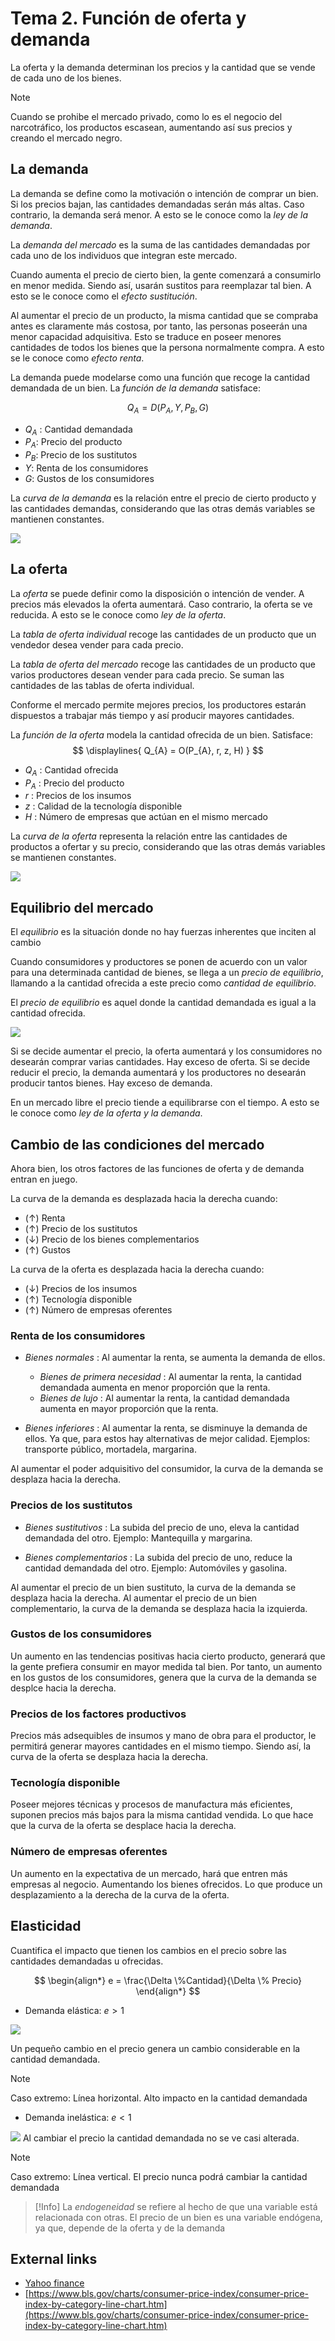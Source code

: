 
# Tema 2. Función de oferta y demanda

La oferta y la demanda determinan los precios y la cantidad que se vende de cada uno de los bienes.

>[!Note]
>Cuando se prohibe el mercado privado, como lo es el negocio del narcotráfico, los productos escasean, aumentando así sus precios y creando el mercado negro.

## La demanda

La demanda se define como la motivación o intención de comprar un bien. Si los precios bajan, las cantidades demandadas serán más altas. Caso contrario, la demanda será menor. A esto se le conoce como la _ley de la demanda_.

La _demanda del mercado_ es la suma de las cantidades demandadas por cada uno de los individuos que integran este mercado.

Cuando aumenta el precio de cierto bien, la gente comenzará a consumirlo en menor medida. Siendo así, usarán sustitos para reemplazar tal bien. A esto se le conoce como el _efecto sustitución_.

Al aumentar el precio de un producto, la misma cantidad que se compraba antes es claramente más costosa, por tanto, las personas poseerán una menor capacidad adquisitiva. Esto se traduce en poseer menores cantidades de todos los bienes que la persona normalmente compra. A esto se le conoce como _efecto renta_.

La demanda puede modelarse como una función que recoge la cantidad demandada de un bien. La _función de la demanda_ satisface:

$$
  Q_{A} = D(P_{A}, Y, P_{B}, G)
$$

- $Q_{A}$ : Cantidad demandada
- $P_{A}$: Precio del producto
- $P_{B}$: Precio de los sustitutos
- $Y$: Renta de los consumidores
- $G$: Gustos de los consumidores


La _curva de la demanda_ es la relación entre el precio de cierto producto y las cantidades demandas, considerando que las otras demás variables se mantienen constantes.

![](attachments/Pasted%20image%2020230317194715.png)



## La oferta

La _oferta_ se puede definir como la disposición o intención de vender.
A precios más elevados la oferta aumentará. Caso contrario, la oferta se ve reducida. A esto se le conoce como _ley de la oferta_.

La _tabla de oferta individual_ recoge las cantidades de un producto que un vendedor desea vender para cada precio.

La _tabla de oferta del mercado_ recoge las cantidades de un producto que varios productores desean vender para cada precio.
Se suman las cantidades de las tablas de oferta individual.

Conforme el mercado permite mejores precios, los productores estarán dispuestos a trabajar más tiempo y así producir mayores cantidades.

La _función de la oferta_ modela la cantidad ofrecida de un bien. Satisface:
$$
\displaylines{
	Q_{A} = O(P_{A}, r, z, H)
}
$$
- $Q_{A}$ : Cantidad ofrecida
- $P_{A}$ : Precio del producto
- $r$ : Precios de los insumos
- $z$ : Calidad de la tecnología disponible
- $H$ : Número de empresas que actúan en el mismo mercado

La _curva de la oferta_ representa la relación entre las cantidades de productos a ofertar y su precio, considerando que las otras demás variables se mantienen constantes.

![](attachments/Pasted%20image%2020230317200938.png)


## Equilibrio del mercado

El _equilibrio_ es la situación donde no hay fuerzas inherentes que inciten al cambio

Cuando consumidores y productores se ponen de acuerdo con un valor para una determinada cantidad de bienes, se llega a un _precio de equilibrio_, llamando a la cantidad ofrecida a este precio como _cantidad de equilibrio_.

El _precio de equilibrio_ es aquel donde la cantidad demandada es igual a la cantidad ofrecida.

![](attachments/Pasted%20image%2020230317204159.png)

Si se decide aumentar el precio, la oferta aumentará y los consumidores no desearán comprar varias cantidades. Hay exceso de oferta.
Si se decide reducir el precio, la demanda aumentará y los productores no desearán producir tantos bienes. Hay exceso de demanda.

En un mercado libre el precio tiende a equilibrarse con el tiempo. A esto se le conoce como _ley de la oferta y la demanda_.


## Cambio de las condiciones del mercado

Ahora bien, los otros factores de las funciones de oferta y de demanda entran en juego.

La curva de la demanda es desplazada hacia la derecha cuando:
- $(\uparrow)$ Renta
- $(\uparrow)$ Precio de los sustitutos
- $(\downarrow)$ Precio de los bienes complementarios
- $(\uparrow)$ Gustos

La curva de la oferta es desplazada hacia la derecha cuando:
- $(\downarrow)$ Precios de los insumos
- $(\uparrow)$ Tecnología disponible
- $(\uparrow)$ Número de empresas oferentes


### Renta de los consumidores

- _Bienes normales_ : Al aumentar la renta, se aumenta la demanda de ellos.
	- _Bienes de primera necesidad_ : Al aumentar la renta, la cantidad demandada aumenta en menor proporción que la renta.
	 - _Bienes de lujo_ : Al aumentar la renta, la cantidad demandada aumenta en mayor proporción que la renta.

- _Bienes inferiores_ : Al aumentar la renta, se disminuye la demanda de ellos.
Ya que, para estos hay alternativas de mejor calidad. Ejemplos: transporte público, mortadela, 
margarina.

Al aumentar el poder adquisitivo del consumidor, la curva de la demanda se desplaza hacia la derecha.


### Precios de los sustitutos

- _Bienes sustitutivos_ : La subida del precio de uno, eleva la cantidad demandada del otro.
Ejemplo: Mantequilla y margarina.

- _Bienes complementarios_ : La subida del precio de uno, reduce la cantidad demandada del otro.
Ejemplo: Automóviles y gasolina.

Al aumentar el precio de un bien sustituto, la curva de la demanda se desplaza hacia la derecha.
Al aumentar el precio de un bien complementario, la curva de la demanda se desplaza hacia la izquierda.


### Gustos de los consumidores

Un aumento en las tendencias positivas hacia cierto producto, generará que la gente prefiera consumir en mayor medida tal bien. Por tanto, un aumento en los gustos de los consumidores, genera que la curva de la demanda se desplce hacia la derecha.


### Precios de los factores productivos

Precios más adsequibles de insumos y mano de obra para el productor, le permitirá generar mayores cantidades en el mismo tiempo. Siendo así, la curva de la oferta se desplaza hacia la derecha.

### Tecnología disponible

Poseer mejores técnicas y procesos de manufactura más eficientes, suponen precios más bajos para la misma cantidad vendida. Lo que hace que la curva de la oferta se desplace hacia la derecha.

### Número de empresas oferentes

Un aumento en la expectativa de un mercado, hará que entren más empresas al negocio. Aumentando los bienes ofrecidos. Lo que produce un desplazamiento a la derecha de la curva de la oferta.


## Elasticidad

Cuantifica el impacto que tienen los cambios en el precio sobre las cantidades demandadas u ofrecidas.

$$
\begin{align*}
	e = \frac{\Delta \%Cantidad}{\Delta \% Precio}
\end{align*}
$$

- Demanda elástica: $e>1$

![](attachments/Pasted%20image%2020230321124314.png)

Un pequeño cambio en el precio genera un cambio considerable en la cantidad demandada.

>[!Note]
>Caso extremo: Línea horizontal. Alto impacto en la cantidad demandada

- Demanda inelástica: $e < 1$

![](attachments/Pasted%20image%2020230321124323.png)
Al cambiar el precio la cantidad demandada no se ve casi alterada.

>[!Note]
>Caso extremo: Línea vertical. El precio nunca podrá cambiar la cantidad demandada

>[!Info]
>La _endogeneidad_ se refiere al hecho de que una variable está relacionada con otras. El precio de un bien es una variable endógena, ya que, depende de la oferta y de la demanda


## External links

- [Yahoo finance](https://finance.yahoo.com/)
- [https://www.bls.gov/charts/consumer-price-index/consumer-price-index-by-category-line-chart.htm](https://www.bls.gov/charts/consumer-price-index/consumer-price-index-by-category-line-chart.htm)
